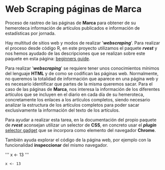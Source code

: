 # Web Scraping páginas de Marca

Proceso de rastreo de las páginas de **Marca** para obtener de su hemeroteca información de artículos publicados e información de estadísticas por jornada.

Hay multitud de sitios web y modos de realizar '***webscraping***'. Para realizar el proceso desde código R, en este proyecto utilizamos el paquete *****rvest***** y nos hemos ayudado de las descripciones que se realizan sobre este paquete en esta página: [beginners guide](https://www.analyticsvidhya.com/blog/2017/03/beginners-guide-on-web-scraping-in-r-using-rvest-with-hands-on-knowledge/).

Para realizar '***webscraping***' se requiere tener unos conocimientos mínimos del lenguaje **HTML** y de como se codifican las páginas web. Normalmente, no queremos la totalidad de información que aparece en una página web y es necesario identificar que partes de la misma queremos sacar. Para el caso de las páginas de **Marca**, nos interesa la información de los diferentes artículos que se incluyen en el diario en cada día de su hemeroteca, concretamente los enlaces a los artículos completos, siendo necesario analizar la estructura de los artículos completos para poder sacar exclusivamente la información del texto de los artículos.

Para ayudar a realizar esta tarea, en la documentación del propio paquete de *****rvest***** aconsejan utilizar un selector de **CSS**, en concreto usar el ***plugin*** [selector gadget](http://selectorgadget.com/) que se incorpora como elemento del navegador **Chrome**.

También ayuda explorar el código de la página web, por ejemplo con la funcionalidad **inspeccionar** del mismo navegador.



'''
x <- 13
'''

    x <- 13
